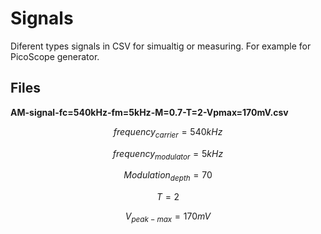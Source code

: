
# Signals

Diferent types signals in CSV for simualtig or measuring. For example for PicoScope generator.

## Files

**AM-signal-fc=540kHz-fm=5kHz-M=0.7-T=2-Vpmax=170mV.csv**

$$frequency_{carrier} = 540kHz$$

$$frequency_{modulator} = 5kHz$$

$$Modulation_{depth} = 70$$

$$T = 2$$

$$V_{peak-max} = 170mV$$







